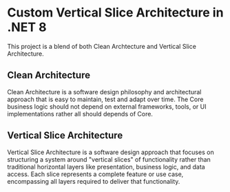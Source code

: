 # Custom Vertical Slice Architecture in .NET 8
This project is a blend of both Clean Archtecture and Vertical Slice Architecture.
## Clean Architecture
Clean Architecture is a software design philosophy and architectural approach that is easy to maintain, test and adapt over time. The Core business logic should not depend on external frameworks, tools, or UI implementations rather all should depends of Core.
## Vertical Slice Architecture
Vertical Slice Architecture is a software design approach that focuses on structuring a system around "vertical slices" of functionality rather than traditional horizontal layers like presentation, business logic, and data access. Each slice represents a complete feature or use case, encompassing all layers required to deliver that functionality.
